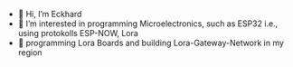 - 👋 Hi, I’m Eckhard
- 👀 I’m interested in programming Microelectronics, such as ESP32 i.e., using protokolls ESP-NOW, Lora
- 🌱 programming Lora Boards and building Lora-Gateway-Network in my region

<!---
diytechadventures/diytechadventures is a ✨ special ✨ repository because its `README.md` (this file) appears on your GitHub profile.
You can click the Preview link to take a look at your changes.
--->

